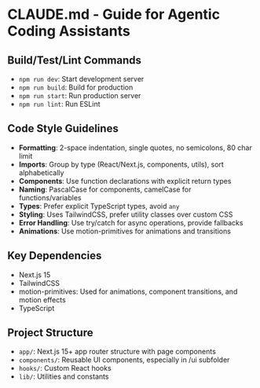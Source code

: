 # CLAUDE.md - Guide for Agentic Coding Assistants

## Build/Test/Lint Commands
- `npm run dev`: Start development server
- `npm run build`: Build for production
- `npm run start`: Run production server
- `npm run lint`: Run ESLint

## Code Style Guidelines
- **Formatting**: 2-space indentation, single quotes, no semicolons, 80 char limit
- **Imports**: Group by type (React/Next.js, components, utils), sort alphabetically
- **Components**: Use function declarations with explicit return types
- **Naming**: PascalCase for components, camelCase for functions/variables
- **Types**: Prefer explicit TypeScript types, avoid `any`
- **Styling**: Uses TailwindCSS, prefer utility classes over custom CSS
- **Error Handling**: Use try/catch for async operations, provide fallbacks
- **Animations**: Use motion-primitives for animations and transitions

## Key Dependencies
- Next.js 15
- TailwindCSS
- motion-primitives: Used for animations, component transitions, and motion effects
- TypeScript

## Project Structure
- `app/`: Next.js 15+ app router structure with page components
- `components/`: Reusable UI components, especially in /ui subfolder
- `hooks/`: Custom React hooks
- `lib/`: Utilities and constants